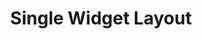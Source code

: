 ---
title: Single Widget Layout
description: Align and position individual widgets
weight: 9
lastmod: 2019-05-13T10:23:30-09:00
draft: false
emoji: 🐦
vimeo: 336025618
---